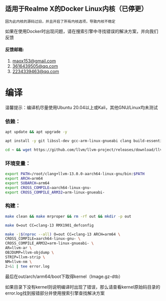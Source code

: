 ## 适用于Realme X的Docker Linux内核（已停更）
    因为此内核的源码过旧，并且开启了所有内核选项，导致内核不稳定
如果在使用Docker时出现问题，请在搜索引擎中寻找错误的解决方案，并向我们反馈   
#### 反馈邮箱:  
1. maox153@gmail.com  
2. 3616439505@qq.com  
3. 2234339463@qq.com  
# 编译
温馨提示：编译机尽量使用Ubuntu 20.04以上或Kali，其他GNU/Linux均未测试
### 依赖：  
```bash  
apt update && apt upgrade -y  

apt install -y git libssl-dev gcc-arm-linux-gnueabi clang build-essential libncurses5-dev bzip2 make python-is-python3 gcc g++ grep bc curl bison flex openssl lzop ccache unzip libssl-dev zlib1g-dev ninja-build texinfo file ca-certificates ccache wget cmake texinfo ca-certificates zlib1g-dev xz-utils libelf-dev make python libssl-dev build-essential bc bison flex unzip libssl-dev ca-certificates xz-utils mkbootimg cpio device-tree-compiler binutils gcc-aarch64-linux-gnu  

cd ~ && wget https://github.com/llvm/llvm-project/releases/download/llvmorg-13.0.0/clang+llvm-13.0.0-aarch64-linux-gnu.tar.xz && tar -xvf clang+llvm-13.0.0-aarch64-linux-gnu.tar.xz && rm -rf clang+llvm-13.0.0-aarch64-linux-gnu.tar.xz  
```  
### 环境变量：  
```bash
export PATH=/root/clang+llvm-13.0.0-aarch64-linux-gnu/bin:$PATH  
export ARCH=arm64  
export SUBARCH=arm64  
export CROSS_COMPILE=aarch64-linux-gnu-  
export CROSS_COMPILE_ARM32=arm-linux-gnueabi-  
```
### 构建：  
```bash
make clean && make mrproper && rm -rf out && mkdir -p out

make O=out CC=clang-13 RMX1901_defconfig

make -j$(nproc --all) O=out CC=clang-13 ARCH=arm64 \
CROSS_COMPILE=aarch64-linux-gnu- \
CROSS_COMPILE_ARM32=arm-linux-gnueabi- \
AR=llvm-ar \
OBJDUMP=llvm-objdump \
STRIP=llvm-strip \
NM=llvm-nm \
2>&1 | tee error.log
```
最后在out/arch/arm64/boot下取得kernel（Image.gz-dtb）  

如果目录下没有kernel则说明编译时出现了错误，那么请查看kernel原始码目录的error.log找到报错部分并使用搜索引擎查找解决方案
